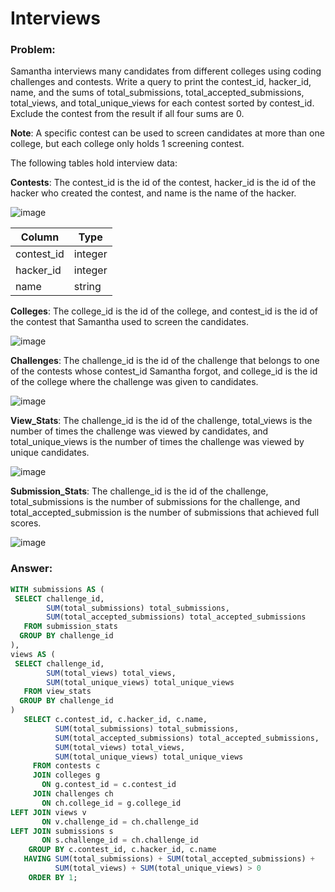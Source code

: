 # Interviews

### Problem: 

Samantha interviews many candidates from different colleges using coding challenges and contests. 
Write a query to print the contest_id, hacker_id, name, and the sums of total_submissions, total_accepted_submissions, total_views, and total_unique_views for each contest sorted by contest_id. 
Exclude the contest from the result if all four sums are 0.

**Note**: A specific contest can be used to screen candidates at more than one college, but each college only holds 1 screening contest.

The following tables hold interview data:

**Contests**: The contest_id is the id of the contest, hacker_id is the id of the hacker who created the contest, and name is the name of the hacker.
  
![image](https://user-images.githubusercontent.com/48019306/211894138-663a705e-671b-421c-a446-5d42de946486.png)

| Column | Type | 
|---|---|
| contest_id | integer |
| hacker_id | integer|
| name | string|



**Colleges**: The college_id is the id of the college, and contest_id is the id of the contest that Samantha used to screen the candidates.

![image](https://user-images.githubusercontent.com/48019306/211894270-3bba639f-16f0-4575-a944-b3c33b18978c.png)

**Challenges**: The challenge_id is the id of the challenge that belongs to one of the contests whose contest_id Samantha forgot, 
and college_id is the id of the college where the challenge was given to candidates.

![image](https://user-images.githubusercontent.com/48019306/211894505-ee415fe0-23e5-4e37-aa26-6d74d5171ced.png)

**View_Stats**: The challenge_id is the id of the challenge, total_views is the number of times the challenge was viewed by candidates, 
and total_unique_views is the number of times the challenge was viewed by unique candidates.

![image](https://user-images.githubusercontent.com/48019306/211894626-d85728b4-df56-4399-8d36-6029f2547301.png)

**Submission_Stats**: The challenge_id is the id of the challenge, total_submissions is the number of submissions for the challenge, 
and total_accepted_submission is the number of submissions that achieved full scores.

![image](https://user-images.githubusercontent.com/48019306/211894730-8e1bae0a-f091-497b-ab4d-3a22b24bbe4d.png)

### Answer: 

````sql 
WITH submissions AS (
 SELECT challenge_id, 
        SUM(total_submissions) total_submissions, 
        SUM(total_accepted_submissions) total_accepted_submissions
   FROM submission_stats 
  GROUP BY challenge_id
),
views AS (
 SELECT challenge_id, 
        SUM(total_views) total_views, 
        SUM(total_unique_views) total_unique_views
   FROM view_stats 
  GROUP BY challenge_id
)
   SELECT c.contest_id, c.hacker_id, c.name,
          SUM(total_submissions) total_submissions, 
          SUM(total_accepted_submissions) total_accepted_submissions, 
          SUM(total_views) total_views, 
          SUM(total_unique_views) total_unique_views
     FROM contests c
     JOIN colleges g 
       ON g.contest_id = c.contest_id
     JOIN challenges ch 
       ON ch.college_id = g.college_id
LEFT JOIN views v 
       ON v.challenge_id = ch.challenge_id
LEFT JOIN submissions s 
       ON s.challenge_id = ch.challenge_id
    GROUP BY c.contest_id, c.hacker_id, c.name
   HAVING SUM(total_submissions) + SUM(total_accepted_submissions) + 
          SUM(total_views) + SUM(total_unique_views) > 0
    ORDER BY 1;
```` 
